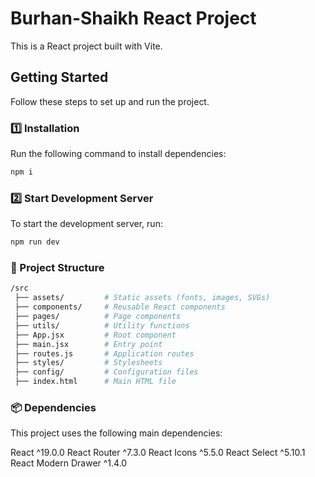# Burhan-Shaikh React Project

This is a React project built with Vite.

## Getting Started

Follow these steps to set up and run the project.

### 1️⃣ Installation

Run the following command to install dependencies:

```sh
npm i
```

### 2️⃣ Start Development Server

To start the development server, run:

```sh
npm run dev
```

### 📁 Project Structure

```sh
/src
 ├── assets/         # Static assets (fonts, images, SVGs)
 ├── components/     # Reusable React components
 ├── pages/          # Page components
 ├── utils/          # Utility functions
 ├── App.jsx         # Root component
 ├── main.jsx        # Entry point
 ├── routes.js       # Application routes
 ├── styles/         # Stylesheets
 ├── config/         # Configuration files
 ├── index.html      # Main HTML file
```

### 📦 Dependencies

This project uses the following main dependencies:

React ^19.0.0
React Router ^7.3.0
React Icons ^5.5.0
React Select ^5.10.1
React Modern Drawer ^1.4.0
